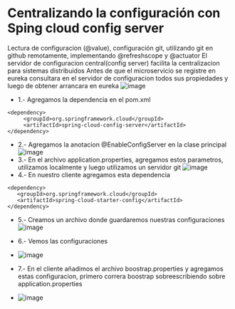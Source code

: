 # Centralizando la configuración con Sping cloud config server
Lectura de configuracion (@value), configuración git, utilizando git en  github remotamente, implementando @refreshscope y @actuator
El servidor de configuracion central(config server) facilita la centralizacion para sistemas distribuidos
Antes de que el microservicio se registre en eureka consultara en el servidor de configuracion todos sus propiedades y luego de obtener arrancara en eureka
![image](https://github.com/joanvasquez21/microservices-producto-items-config-server/assets/70104624/8c4da0a5-54a1-44b2-94a3-f50c97f73631)

- 1.- Agregamos la dependencia en el pom.xml
```
<dependency>
     <groupId>org.springframework.cloud</groupId>
     <artifactId>spring-cloud-config-server</artifactId>
</dependency>
```
- 2.- Agregamos la anotacion @EnableConfigServer en la clase principal 
![image](https://github.com/joanvasquez21/microservices-producto-items-config-server/assets/70104624/02092228-d1ae-4cf9-b6a1-a92b0a8df9f1)
- 3.- En el archivo application.properties, agregamos estos parametros, utilizamos localmente y luego utilizamos un servidor git
![image](https://github.com/joanvasquez21/microservices-producto-items-config-server/assets/70104624/15ec1b78-1a8d-4569-9cef-f291d21d90c8)
- 4.- En nuestro cliente agregamos esta dependencia
```
<dependency>
   <groupId>org.springframework.cloud</groupId>
   <artifactId>spring-cloud-starter-config</artifactId>
</dependency>
```

- 5.- Creamos un archivo donde guardaremos nuestras configuraciones
![image](https://github.com/joanvasquez21/microservices-producto-items-config-server/assets/70104624/2bbc87f5-f912-4d36-a5ad-88dbbcd9bfe1)
- 6.- Vemos las configuraciones
- ![image](https://github.com/joanvasquez21/microservices-producto-items-config-server/assets/70104624/408843df-6ad3-47c9-9713-cf53fab68543)

- 7.- En el cliente añadimos el archivo boostrap.properties y agregamos estas configuracion, primero correra boostrap sobreescribiendo sobre application.properties
- ![image](https://github.com/joanvasquez21/microservices-producto-items-config-server/assets/70104624/952cb459-4c66-4fc2-b0b7-f35246535f03)
